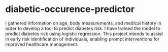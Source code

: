 # diabetic-occurence-predictor
I gathered information on age, body measurements, and medical history in order to develop a tool to predict diabetes risk. I have trained the model to predict diabetes risk using logistic regression. This project intends to assist in early risk identification of individuals, enabling prompt interventions for improved healthcare management.
